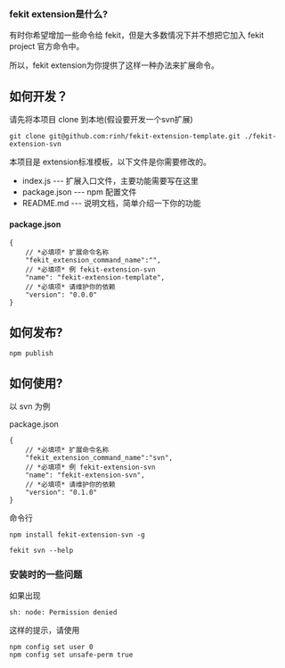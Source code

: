 ### fekit extension是什么? ###

有时你希望增加一些命令给 fekit，但是大多数情况下并不想把它加入 fekit project 官方命令中。 

所以，fekit extension为你提供了这样一种办法来扩展命令。

## 如何开发？ ###

请先将本项目 clone 到本地(假设要开发一个svn扩展)

    git clone git@github.com:rinh/fekit-extension-template.git ./fekit-extension-svn

本项目是 extension标准模板，以下文件是你需要修改的。

* index.js  --- 扩展入口文件，主要功能需要写在这里
* package.json  --- npm 配置文件
* README.md  --- 说明文档，简单介绍一下你的功能

#### package.json  ####

    {
        // *必填项* 扩展命令名称
        "fekit_extension_command_name":"",
        // *必填项* 例 fekit-extension-svn
        "name": "fekit-extension-template",
        // *必填项* 请维护你的依赖
        "version": "0.0.0"
    }

## 如何发布? ###

    npm publish 

## 如何使用? ###

以 svn 为例

package.json

    {
        // *必填项* 扩展命令名称
        "fekit_extension_command_name":"svn",
        // *必填项* 例 fekit-extension-svn
        "name": "fekit-extension-svn",
        // *必填项* 请维护你的依赖
        "version": "0.1.0"
    }

命令行

    npm install fekit-extension-svn -g

    fekit svn --help


### 安装时的一些问题 ###

如果出现

    sh: node: Permission denied

这样的提示，请使用

    npm config set user 0
    npm config set unsafe-perm true
